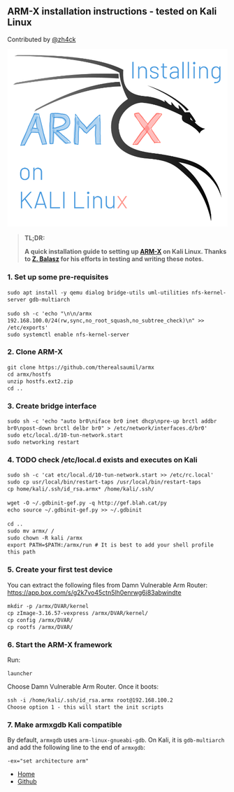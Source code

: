 ## ARM-X installation instructions - tested on Kali Linux 

Contributed by [@zh4ck][zh4ck]

[zh4ck]: https://twitter.com/zh4ck

![ARMX-ON-KALI](img/armx-on-kali.png)

> **TL;DR:**
>
> **A quick installation guide to setting up [ARM-X][ARM-X] on Kali Linux. Thanks to [Z. Balasz][zh4ck] for his efforts in testing and writing these notes.**

[ARM-X]: https://armx.exploitlab.net

### 1. Set up some pre-requisites

``` 
sudo apt install -y qemu dialog bridge-utils uml-utilities nfs-kernel-server gdb-multiarch

sudo sh -c 'echo "\n\n/armx   192.168.100.0/24(rw,sync,no_root_squash,no_subtree_check)\n" >> /etc/exports'
sudo systemctl enable nfs-kernel-server
```

### 2. Clone ARM-X

```
git clone https://github.com/therealsaumil/armx
cd armx/hostfs
unzip hostfs.ext2.zip
cd ..
```

### 3. Create bridge interface

```
sudo sh -c 'echo "auto br0\niface br0 inet dhcp\npre-up brctl addbr br0\npost-down brctl delbr br0" > /etc/network/interfaces.d/br0'
sudo etc/local.d/10-tun-network.start
sudo networking restart
```

### 4. TODO check /etc/local.d exists and executes on Kali

```
sudo sh -c 'cat etc/local.d/10-tun-network.start >> /etc/rc.local'
sudo cp usr/local/bin/restart-taps /usr/local/bin/restart-taps
cp home/kali/.ssh/id_rsa.armx* /home/kali/.ssh/

wget -O ~/.gdbinit-gef.py -q http://gef.blah.cat/py
echo source ~/.gdbinit-gef.py >> ~/.gdbinit

cd ..
sudo mv armx/ /
sudo chown -R kali /armx
export PATH=$PATH:/armx/run	# It is best to add your shell profile this path
``` 

### 5. Create your first test device

You can extract the following files from Damn Vulnerable Arm Router: https://app.box.com/s/g2k7vo45ctn5lh0enrwg6i83abwindte

``` 
mkdir -p /armx/DVAR/kernel 
cp zImage-3.16.57-vexpress /armx/DVAR/kernel/
cp config /armx/DVAR/
cp rootfs /armx/DVAR/
``` 

### 6. Start the ARM-X framework

Run:

```
launcher  
```
Choose Damn Vulnerable Arm Router. Once it boots:
``` 
ssh -i /home/kali/.ssh/id_rsa.armx root@192.168.100.2 
Choose option 1 - this will start the init scripts
``` 

### 7. Make armxgdb Kali compatible

By default, `armxgdb` uses `arm-linux-gnueabi-gdb`. On Kali, it is `gdb-multiarch` and add the following line to the end of `armxgdb`:

```
-ex="set architecture arm"
```

- [Home][Home]
- [Github][Github]

[Home]: https://armx.exploitlab.net/
[Github]: https://github.com/therealsaumil/armx
